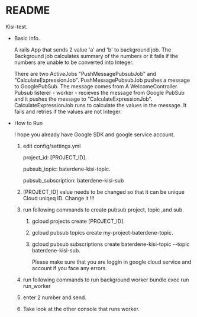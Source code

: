 # README

Kisi-test.

- Basic Info.

  A rails App that sends 2 value 'a' and 'b' to background job. The Background job calculates summary of the numbers or it fails if the numbers are unable to be converted into Integer.

  There are two ActiveJobs "PushMessagePubsubJob" and "CalculateExpressionJob".
  PushMessagePubsubJob pushes a message to GooglePubSub. The message comes from A WelcomeController.
  Pubsub listerer - worker - recieves the message from Google PubSub and it pushes the message to "CalculateExpressionJob".
  CalculateExpressionJob runs to calculate the values in the message.
  It fails and retries if the values are not Integer.

- How to Run

  I hope you already have Google SDK and google service account.
  1. edit config/settings.yml
  
     project_id: [PROJECT_ID].
     
     pubsub_topic: baterdene-kisi-topic.
     
     pubsub_subscription: baterdene-kisi-sub
     
  2. [PROJECT_ID] value needs to be changed so that it can be unique Cloud uniqeq ID. Change it !!!
  
  3. run following commands to create pubsub project, topic ,and sub.
  
     1. gcloud projects create [PROJECT_ID].
     
     2. gcloud pubsub topics create my-project-baterdene-topic.
     
     3. gcloud pubsub subscriptions create baterdene-kisi-topic --topic baterdene-kisi-sub.
     
        Please make sure that you are loggin in google cloud service and account if you face any errors.
        
  4. run following commands to run background worker
     bundle exec run run_worker
  5. enter 2 number and send.
  6. Take look at the other console that runs worker.
